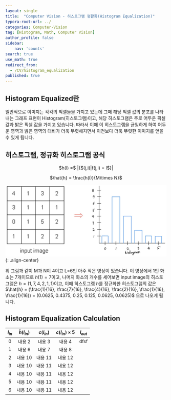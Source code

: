 ```yaml
---
layout: single
title:  "Computer Vision - 히스토그램 평활화(Histogram Equalization)"
typora-root-url: ../
categories: Computer-Vision
tag: [Histogram, Math, Computer Vision]
author_profile: false
sidebar:
    nav: 'counts'
search: true
use_math: true
redirect_from:
  - /CV/histogram_equalization
published: true
---
```


## Histogram Equalized란

일반적으로 이미지는 각각의 픽셀들을 가지고 있는데 그때 해당 픽셀 값의 분포를 나타내는 그래프 표현이 Histogram(히스토그램)이고, 해당 히스토그램은 주로 어두운 픽셀값과 밝은 픽셀 값을 가지고 있습니다. 따라서 이때 이 히스토그램을 균일하게 하여 어두운 영역과 밝은 영역의 대비가 더욱 뚜렷해지면서 이전보다 더욱 뚜렷한 이미지를 얻을 수 있게 됩니다.

## 히스토그램, 정규화 히스토그램 공식

<p align="center">$h(l) =$ |{$(j,i)|f(j,i) = l$}|<br></p>
<p align="center">$\hat{h} = \frac{h(l)}{M\times N}$</p>

![input_image](/images/2023-11-09-histogram_equaized/input_image.jpeg){: .align-center}

위 그림과 같이 M과 N이 4이고 L=6인 아주 작은 영상이 있습니다. 이 영상에서 1인 화소는 7개이므로 $h(1)=7$이고, 나머지 화소의 개수를 세어보면 input image의 히스토그램은 $h = (1, 7, 4, 2, 1, 1)$이고, 이때 히스토그램 $h$를 정규화한 히스토그램의 값은 $\hat{h} = (\frac{1}{16}, \frac{7}{16}, \frac{4}{16}, \frac{2}{16}, \frac{1}{16}, \frac{1}{16}) = (0.0625, 0.4375, 0.25, 0.125, 0.0625, 0.0625)$ 으로 나오게 됩니다.

## Histogram Equalization Calculation 

|$l_{in}$|$\hat{h}(l_{in})$|$c(l_{in})$|$c(l_{in})\times5$|$l_{out}$|
|:---:|:---:|:---:|:---:|:---:|
|0|내용 2|내용 3|내용 4|dfsf|
|1|내용 6|내용 7|내용 8|
|2|내용 10|내용 11|내용 12|
|3|내용 10|내용 11|내용 12|
|4|내용 10|내용 11|내용 12|
|5|내용 10|내용 11|내용 12|
|6|내용 10|내용 11|내용 12|
